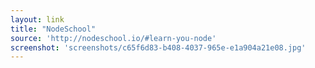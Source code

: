 ```yaml
---
layout: link
title: "NodeSchool"
source: 'http://nodeschool.io/#learn-you-node'
screenshot: 'screenshots/c65f6d83-b408-4037-965e-e1a904a21e08.jpg'
---
```


